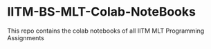 # IITM-BS-MLT-Colab-NoteBooks

This repo contains the colab notebooks of all IITM MLT Programming Assignments
